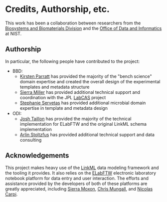 # Credits, Authorship, etc.

This work has been a collaboration between researchers from the 
[Biosystems and Biomaterials Division](https://www.nist.gov/mml/bbd) and the
[Office of Data and Informatics](https://www.nist.gov/mml/odi) at NIST.

## Authorship

In particular, the following people have contributed to the project:

- BBD:
	- [Kirsten Parratt](https://www.nist.gov/people/kirsten-parratt) has provided the
      majority of the "bench science" domain expertise and created the overall design
	  of the experimental templates and metadata structure 
	- [Sierra Miller](https://www.nist.gov/people/sierra-miller) has provided additional
	  technical support and coordination with the JPL 
	  [LabCAS](https://edrn.nci.nih.gov/data-and-resources/informatics/labcas-cancer-biomarker-data-commons/training/labcas-general-overview/)
	  project
	- [Stephanie Servetas](https://www.nist.gov/people/stephanie-servetas) has provided
	  additional microbial domain expertise in template and metadata design
- ODI:
	- [Josh Taillon](https://www.nist.gov/people/joshua-taillon) has provided the
      majority of the technical implementation for ELabFTW and the original LinkML 
      schema implementation
	- [Arlin Stoltzfus](https://www.nist.gov/people/arlin-b-stoltzfus) has provided
	  additional technical support and data consulting 

## Acknowledgements

This project makes heavy use of the [LinkML](https://linkml.io/) data modeling framework
and the tooling it provides. It also relies on the [ELabFTW](https://elabftw.net)
electronic laboratory notebook platform for data entry and user interaction. The efforts
and assistance provided by the developers of both of these platforms are greatly
appreciated, including [Sierra Moxon](https://github.com/sierra-moxon),
[Chris Mungall](https://github.com/cmungall), and
[Nicolas Carpi](https://github.com/NicolasCARPi). 